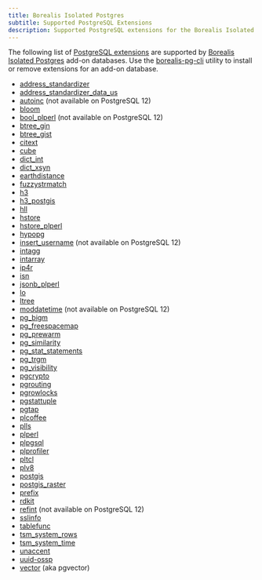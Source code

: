 ```yaml
---
title: Borealis Isolated Postgres
subtitle: Supported PostgreSQL Extensions
description: Supported PostgreSQL extensions for the Borealis Isolated Postgres add-on
---
```


The following list of [PostgreSQL extensions](https://www.postgresql.org/docs/15/extend-how.html) are supported by [Borealis Isolated Postgres](https://elements.heroku.com/addons/borealis-pg) add-on databases. Use the [borealis-pg-cli](https://www.npmjs.com/package/borealis-pg-cli) utility to install or remove extensions for an add-on database.

- [address_standardizer](https://postgis.net/docs/manual-3.4/Extras.html#Address_Standardizer)
- [address_standardizer_data_us](https://postgis.net/docs/manual-3.4/Extras.html#Address_Standardizer)
- [autoinc](https://www.postgresql.org/docs/15/contrib-spi.html#id-1.11.7.50.6) (not available on PostgreSQL 12)
- [bloom](https://www.postgresql.org/docs/15/bloom.html)
- [bool_plperl](https://www.postgresql.org/docs/15/plperl-funcs.html) (not available on PostgreSQL 12)
- [btree_gin](https://www.postgresql.org/docs/15/btree-gin.html)
- [btree_gist](https://www.postgresql.org/docs/15/btree-gist.html)
- [citext](https://www.postgresql.org/docs/15/citext.html)
- [cube](https://www.postgresql.org/docs/15/cube.html)
- [dict_int](https://www.postgresql.org/docs/15/dict-int.html)
- [dict_xsyn](https://www.postgresql.org/docs/15/dict-xsyn.html)
- [earthdistance](https://www.postgresql.org/docs/15/earthdistance.html)
- [fuzzystrmatch](https://www.postgresql.org/docs/15/fuzzystrmatch.html)
- [h3](https://github.com/zachasme/h3-pg/tree/v4.1.3)
- [h3_postgis](https://github.com/zachasme/h3-pg/tree/v4.1.3/h3_postgis)
- [hll](https://github.com/citusdata/postgresql-hll/tree/v2.17)
- [hstore](https://www.postgresql.org/docs/15/hstore.html)
- [hstore_plperl](https://www.postgresql.org/docs/15/hstore.html#id-1.11.7.27.11)
- [hypopg](https://github.com/HypoPG/hypopg/tree/1.4.0)
- [insert_username](https://www.postgresql.org/docs/15/contrib-spi.html#id-1.11.7.50.7) (not available on PostgreSQL 12)
- [intagg](https://www.postgresql.org/docs/15/intagg.html)
- [intarray](https://www.postgresql.org/docs/15/intarray.html)
- [ip4r](https://github.com/RhodiumToad/ip4r/tree/2.4)
- [isn](https://www.postgresql.org/docs/15/isn.html)
- [jsonb_plperl](https://www.postgresql.org/docs/15/datatype-json.html#id-1.5.7.22.20)
- [lo](https://www.postgresql.org/docs/15/lo.html)
- [ltree](https://www.postgresql.org/docs/15/ltree.html)
- [moddatetime](https://www.postgresql.org/docs/15/contrib-spi.html#id-1.11.7.50.8) (not available on PostgreSQL 12)
- [pg_bigm](https://pgbigm.osdn.jp/pg_bigm_en-1-2.html)
- [pg_freespacemap](https://www.postgresql.org/docs/15/pgfreespacemap.html)
- [pg_prewarm](https://www.postgresql.org/docs/15/pgprewarm.html)
- [pg_similarity](https://github.com/eulerto/pg_similarity/tree/pg_similarity_1_0)
- [pg_stat_statements](https://www.postgresql.org/docs/15/pgstatstatements.html)
- [pg_trgm](https://www.postgresql.org/docs/15/pgtrgm.html)
- [pg_visibility](https://www.postgresql.org/docs/15/pgvisibility.html)
- [pgcrypto](https://www.postgresql.org/docs/15/pgcrypto.html)
- [pgrouting](https://docs.pgrouting.org/3.4/en/index.html)
- [pgrowlocks](https://www.postgresql.org/docs/15/pgrowlocks.html)
- [pgstattuple](https://www.postgresql.org/docs/15/pgstattuple.html)
- [pgtap](https://pgtap.org/)
- [plcoffee](https://github.com/plv8/plv8/blob/v3.1.8/doc/plv8.md#coffeescript-example)
- [plls](https://github.com/plv8/plv8/blob/v3.1.8/doc/plv8.md#livescript-example)
- [plperl](https://www.postgresql.org/docs/15/plperl.html)
- [plpgsql](https://www.postgresql.org/docs/15/plpgsql.html)
- [plprofiler](https://github.com/bigsql/plprofiler/tree/REL4_1)
- [pltcl](https://www.postgresql.org/docs/15/pltcl.html)
- [plv8](https://github.com/plv8/plv8/tree/v3.1.8)
- [postgis](https://www.postgis.net/docs/manual-3.4/)
- [postgis_raster](https://www.postgis.net/docs/manual-3.4/using_raster_dataman.html)
- [prefix](https://github.com/dimitri/prefix/tree/v1.2.10)
- [rdkit](https://www.rdkit.org/docs/Cartridge.html)
- [refint](https://www.postgresql.org/docs/15/contrib-spi.html#id-1.11.7.50.5) (not available on PostgreSQL 12)
- [sslinfo](https://www.postgresql.org/docs/15/sslinfo.html)
- [tablefunc](https://www.postgresql.org/docs/15/tablefunc.html)
- [tsm_system_rows](https://www.postgresql.org/docs/15/tsm-system-rows.html)
- [tsm_system_time](https://www.postgresql.org/docs/15/tsm-system-time.html)
- [unaccent](https://www.postgresql.org/docs/15/unaccent.html)
- [uuid-ossp](https://www.postgresql.org/docs/15/uuid-ossp.html)
- [vector](https://github.com/pgvector/pgvector/tree/v0.5.0) (aka pgvector)
